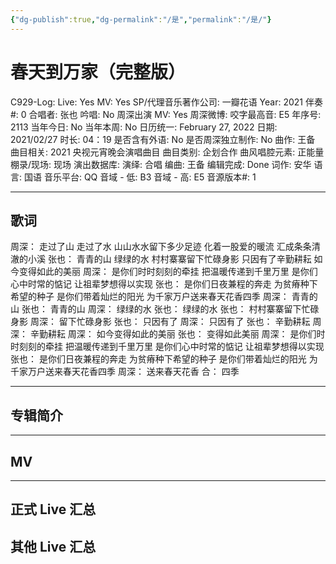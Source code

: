 ```yaml
---
{"dg-publish":true,"dg-permalink":"/是","permalink":"/是/"}
---
```



# 春天到万家（完整版）

C929-Log:
Live: Yes
MV: Yes
SP/代理音乐著作公司: 一瓣花语
Year: 2021
伴奏#: 0
合唱者: 张也
吟唱: No
周深出演 MV: Yes
周深微博:
咬字最高音: E5
年序号: 2113
当年今日: No
当年本周: No
日历统一: February 27, 2022
日期: 2021/02/27
时长: 04：19
是否含有外语: No
是否周深独立制作: No
曲作: 王备
曲目相关: 2021 央视元宵晚会演唱曲目
曲目类别: 企划合作
曲风唱腔元素: 正能量
棚录/现场: 现场
演出数据库:
演绎: 合唱
编曲: 王备
编辑完成: Done
词作: 安华
语言: 国语
音乐平台: QQ
音域 - 低: B3
音域 - 高: E5
音源版本#: 1

---

## 歌词

周深：
走过了山 走过了水
山山水水留下多少足迹
化着一股爱的暖流
汇成条条清澈的小溪
张也：
青青的山 绿绿的水
村村寨寨留下忙碌身影
只因有了辛勤耕耘
如今变得如此的美丽
周深：
是你们时时刻刻的牵挂
把温暖传递到千里万里
是你们心中时常的惦记
让祖辈梦想得以实现
张也：
是你们日夜兼程的奔走
为贫瘠种下希望的种子
是你们带着灿烂的阳光
为千家万户送来春天花香四季
周深：
青青的山
张也：
青青的山
周深：
绿绿的水
张也：
绿绿的水
张也：
村村寨寨留下忙碌身影
周深：
留下忙碌身影
张也：
只因有了
周深：
只因有了
张也：
辛勤耕耘
周深：
辛勤耕耘
周深：
如今变得如此的美丽
张也：
变得如此美丽
周深：
是你们时时刻刻的牵挂
把温暖传递到千里万里
是你们心中时常的惦记
让祖辈梦想得以实现
张也：
是你们日夜兼程的奔走
为贫瘠种下希望的种子
是你们带着灿烂的阳光
为千家万户送来春天花香四季
周深：
送来春天花香
合：
四季

---

## 专辑简介

---

## MV

---

## 正式 Live 汇总

## 其他 Live 汇总
